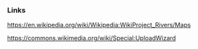 
### Links

https://en.wikipedia.org/wiki/Wikipedia:WikiProject_Rivers/Maps

https://commons.wikimedia.org/wiki/Special:UploadWizard